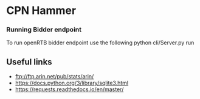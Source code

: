 # CPN Hammer

### Running Bidder endpoint

To run openRTB bidder endpoint use the following
python cli/Server.py run



## Useful links
* ftp://ftp.arin.net/pub/stats/arin/
* https://docs.python.org/3/library/sqlite3.html
* https://requests.readthedocs.io/en/master/

